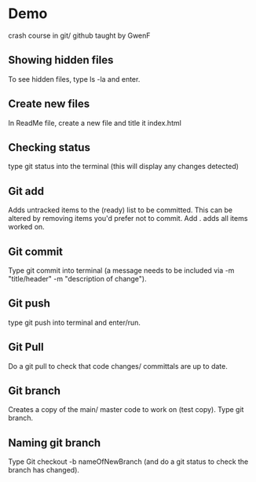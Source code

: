 # Demo

crash course in git/ github taught by GwenF

## Showing hidden files

To see hidden files, type ls -la and enter. 

## Create new files

In ReadMe file, create a new file and title it index.html

## Checking status

type git status into the terminal (this will display any changes detected)

## Git add

Adds untracked items to the (ready) list to be committed. This can be altered by removing items you'd prefer not to commit. Add . adds all items worked on.

## Git commit

Type git commit into terminal (a message needs to be included via -m "title/header" -m "description of change").

## Git push

type git push into terminal and enter/run.

## Git Pull

Do a git pull to check that code changes/ committals are up to date.

## Git branch

Creates a copy of the main/ master code to work on (test copy). Type git branch. 

## Naming git branch

Type Git checkout -b nameOfNewBranch (and do a git status to check the branch has changed).


